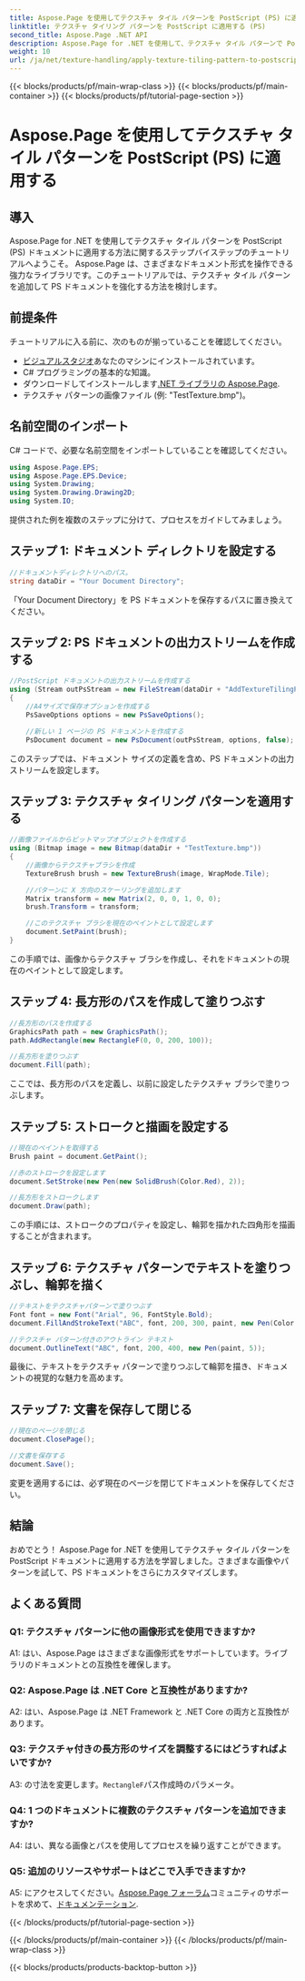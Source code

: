 ```yaml
---
title: Aspose.Page を使用してテクスチャ タイル パターンを PostScript (PS) に適用する
linktitle: テクスチャ タイリング パターンを PostScript に適用する (PS)
second_title: Aspose.Page .NET API
description: Aspose.Page for .NET を使用して、テクスチャ タイル パターンで PostScript (PS) ドキュメントを強化します。ステップバイステップのガイドに従って、クリエイティブなタッチを加えてください。
weight: 10
url: /ja/net/texture-handling/apply-texture-tiling-pattern-to-postscript-ps/
---
```


{{< blocks/products/pf/main-wrap-class >}}
{{< blocks/products/pf/main-container >}}
{{< blocks/products/pf/tutorial-page-section >}}

# Aspose.Page を使用してテクスチャ タイル パターンを PostScript (PS) に適用する

## 導入

Aspose.Page for .NET を使用してテクスチャ タイル パターンを PostScript (PS) ドキュメントに適用する方法に関するステップバイステップのチュートリアルへようこそ。 Aspose.Page は、さまざまなドキュメント形式を操作できる強力なライブラリです。このチュートリアルでは、テクスチャ タイル パターンを追加して PS ドキュメントを強化する方法を検討します。

## 前提条件

チュートリアルに入る前に、次のものが揃っていることを確認してください。

- [ビジュアルスタジオ](https://visualstudio.microsoft.com/)あなたのマシンにインストールされています。
- C# プログラミングの基本的な知識。
- ダウンロードしてインストールします[.NET ライブラリの Aspose.Page](https://releases.aspose.com/page/net/).
- テクスチャ パターンの画像ファイル (例: "TestTexture.bmp")。

## 名前空間のインポート

C# コードで、必要な名前空間をインポートしていることを確認してください。

```csharp
using Aspose.Page.EPS;
using Aspose.Page.EPS.Device;
using System.Drawing;
using System.Drawing.Drawing2D;
using System.IO;
```

提供された例を複数のステップに分けて、プロセスをガイドしてみましょう。

## ステップ 1: ドキュメント ディレクトリを設定する

```csharp
//ドキュメントディレクトリへのパス。
string dataDir = "Your Document Directory";
```

「Your Document Directory」を PS ドキュメントを保存するパスに置き換えてください。

## ステップ 2: PS ドキュメントの出力ストリームを作成する

```csharp
//PostScript ドキュメントの出力ストリームを作成する
using (Stream outPsStream = new FileStream(dataDir + "AddTextureTilingPattern_outPS.ps", FileMode.Create))
{
    //A4サイズで保存オプションを作成する
    PsSaveOptions options = new PsSaveOptions();

    //新しい 1 ページの PS ドキュメントを作成する
    PsDocument document = new PsDocument(outPsStream, options, false);
```

このステップでは、ドキュメント サイズの定義を含め、PS ドキュメントの出力ストリームを設定します。

## ステップ 3: テクスチャ タイリング パターンを適用する

```csharp
//画像ファイルからビットマップオブジェクトを作成する
using (Bitmap image = new Bitmap(dataDir + "TestTexture.bmp"))
{
    //画像からテクスチャブラシを作成
    TextureBrush brush = new TextureBrush(image, WrapMode.Tile);

    //パターンに X 方向のスケーリングを追加します
    Matrix transform = new Matrix(2, 0, 0, 1, 0, 0);
    brush.Transform = transform;

    //このテクスチャ ブラシを現在のペイントとして設定します
    document.SetPaint(brush);
}
```

この手順では、画像からテクスチャ ブラシを作成し、それをドキュメントの現在のペイントとして設定します。

## ステップ 4: 長方形のパスを作成して塗りつぶす

```csharp
//長方形のパスを作成する
GraphicsPath path = new GraphicsPath();
path.AddRectangle(new RectangleF(0, 0, 200, 100));

//長方形を塗りつぶす
document.Fill(path);
```

ここでは、長方形のパスを定義し、以前に設定したテクスチャ ブラシで塗りつぶします。

## ステップ 5: ストロークと描画を設定する

```csharp
//現在のペイントを取得する
Brush paint = document.GetPaint();

//赤のストロークを設定します
document.SetStroke(new Pen(new SolidBrush(Color.Red), 2));

//長方形をストロークします
document.Draw(path);
```

この手順には、ストロークのプロパティを設定し、輪郭を描かれた四角形を描画することが含まれます。

## ステップ 6: テクスチャ パターンでテキストを塗りつぶし、輪郭を描く

```csharp
//テキストをテクスチャパターンで塗りつぶす
Font font = new Font("Arial", 96, FontStyle.Bold);
document.FillAndStrokeText("ABC", font, 200, 300, paint, new Pen(Color.Black, 2));

//テクスチャ パターン付きのアウトライン テキスト
document.OutlineText("ABC", font, 200, 400, new Pen(paint, 5));
```

最後に、テキストをテクスチャ パターンで塗りつぶして輪郭を描き、ドキュメントの視覚的な魅力を高めます。

## ステップ 7: 文書を保存して閉じる

```csharp
//現在のページを閉じる
document.ClosePage();

//文書を保存する
document.Save();
```

変更を適用するには、必ず現在のページを閉じてドキュメントを保存してください。

## 結論

おめでとう！ Aspose.Page for .NET を使用してテクスチャ タイル パターンを PostScript ドキュメントに適用する方法を学習しました。さまざまな画像やパターンを試して、PS ドキュメントをさらにカスタマイズします。

## よくある質問

### Q1: テクスチャ パターンに他の画像形式を使用できますか?

A1: はい、Aspose.Page はさまざまな画像形式をサポートしています。ライブラリのドキュメントとの互換性を確保します。

### Q2: Aspose.Page は .NET Core と互換性がありますか?

A2: はい、Aspose.Page は .NET Framework と .NET Core の両方と互換性があります。

### Q3: テクスチャ付きの長方形のサイズを調整するにはどうすればよいですか?

 A3: の寸法を変更します。`RectangleF`パス作成時のパラメータ。

### Q4: 1 つのドキュメントに複数のテクスチャ パターンを追加できますか?

A4: はい、異なる画像とパスを使用してプロセスを繰り返すことができます。

### Q5: 追加のリソースやサポートはどこで入手できますか?

 A5: にアクセスしてください。[Aspose.Page フォーラム](https://forum.aspose.com/c/page/39)コミュニティのサポートを求めて、[ドキュメンテーション](https://reference.aspose.com/page/net/).

{{< /blocks/products/pf/tutorial-page-section >}}

{{< /blocks/products/pf/main-container >}}
{{< /blocks/products/pf/main-wrap-class >}}

{{< blocks/products/products-backtop-button >}}
